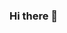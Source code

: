 ### Hi there 👋

<!--
**elviva404/elviva404** is a ✨ _special_ ✨ repository because its `README.md` (this file) appears on your GitHub profile.

Here are some ideas to get you started:

 - 🔭 I’m currently working on an exciting app for both Mac & iOS. 
 - 🌱 I’m currently learning Advanced App Architechtures on iOS. 
 - 👴🏿 I have been building mobile apps for over over 3 years. 
 - 👴🏿 I have been building mobile apps with modern languages(Swift and Kotlin) for over over 3 years. 
 - ❤️ I Love Design so i focus on designer to developer ***Handoffs*** and ***Design Tokens*** for iOS.
 - 📫 How to reach me?:  diayansiat@gmail.com
-->
